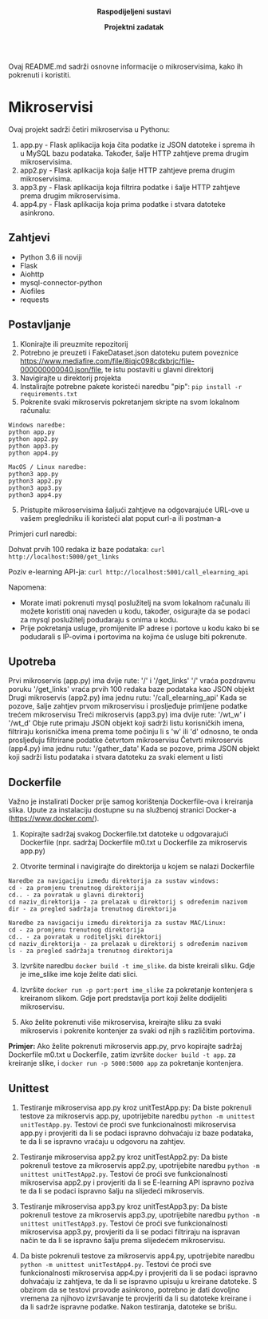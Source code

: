 <b><p align="center">Raspodijeljeni sustavi</p></b>
<b><p align="center">Projektni zadatak</p></b>
<br>
<br>

Ovaj README.md sadrži osnovne informacije o mikroservisima, kako ih pokrenuti i koristiti.

# Mikroservisi
Ovaj projekt sadrži četiri mikroservisa u Pythonu:

1. app.py - Flask aplikacija koja čita podatke iz JSON datoteke i sprema ih u MySQL bazu podataka. Također, šalje HTTP zahtjeve prema drugim mikroservisima.
2. app2.py - Flask aplikacija koja šalje HTTP zahtjeve prema drugim mikroservisima.
3. app3.py - Flask aplikacija koja filtrira podatke i šalje HTTP zahtjeve prema drugim mikroservisima.
4. app4.py - Flask aplikacija koja prima podatke i stvara datoteke asinkrono.

## Zahtjevi
- Python 3.6 ili noviji
- Flask
- Aiohttp
- mysql-connector-python
- Aiofiles
- requests

## Postavljanje
1. Klonirajte ili preuzmite repozitorij
2. Potrebno je preuzeti i FakeDataset.json datoteku putem poveznice https://www.mediafire.com/file/8iqjc098cdkbrjc/file-000000000040.json/file, te istu postaviti u glavni direktorij
3. Navigirajte u direktorij projekta
4. Instalirajte potrebne pakete koristeći naredbu "pip": ```pip install -r requirements.txt```
5. Pokrenite svaki mikroservis pokretanjem skripte na svom lokalnom računalu:
```
Windows naredbe:
python app.py
python app2.py
python app3.py
python app4.py

MacOS / Linux naredbe:
python3 app.py
python3 app2.py
python3 app3.py
python3 app4.py
```
5. Pristupite mikroservisima šaljući zahtjeve na odgovarajuće URL-ove u vašem pregledniku ili koristeći alat poput curl-a ili postman-a

Primjeri curl naredbi:

Dohvat prvih 100 redaka iz baze podataka:
```curl http://localhost:5000/get_links```

Poziv e-learning API-ja:
```curl http://localhost:5001/call_elearning_api```

Napomena:

- Morate imati pokrenuti mysql poslužitelj na svom lokalnom računalu ili možete koristiti onaj naveden u kodu, također, osigurajte da se podaci za mysql poslužitelj podudaraju s onima u kodu.
- Prije pokretanja usluge, promijenite IP adrese i portove u kodu kako bi se podudarali s IP-ovima i portovima na kojima će usluge biti pokrenute.

## Upotreba
Prvi mikroservis (app.py) ima dvije rute: '/' i '/get_links'
'/' vraća pozdravnu poruku
'/get_links' vraća prvih 100 redaka baze podataka kao JSON objekt
Drugi mikroservis (app2.py) ima jednu rutu: '/call_elearning_api'
Kada se pozove, šalje zahtjev prvom mikroservisu i prosljeđuje primljene podatke trećem mikroservisu
Treći mikroservis (app3.py) ima dvije rute: '/wt_w' i '/wt_d'
Obje rute primaju JSON objekt koji sadrži listu korisničkih imena, filtriraju korisnička imena prema tome počinju li s 'w' ili 'd' odnosno, te onda prosljeđuju filtrirane podatke četvrtom mikroservisu
Četvrti mikroservis (app4.py) ima jednu rutu: '/gather_data'
Kada se pozove, prima JSON objekt koji sadrži listu podataka i stvara datoteku za svaki element u listi

## Dockerfile
Važno je instalirati Docker prije samog korištenja Dockerfile-ova i kreiranja slika. Upute za instalaciju dostupne su na službenoj stranici Docker-a (https://www.docker.com/).


1. Kopirajte sadržaj svakog Dockerfile.txt datoteke u odgovarajući Dockerfile (npr. sadržaj Dockerfile m0.txt u Dockerfile za mikroservis app.py)

2. Otvorite terminal i navigirajte do direktorija u kojem se nalazi Dockerfile
```
Naredbe za navigaciju između direktorija za sustav windows:
cd - za promjenu trenutnog direktorija
cd.. - za povratak u glavni direktorij
cd naziv_direktorija - za prelazak u direktorij s određenim nazivom
dir - za pregled sadržaja trenutnog direktorija

Naredbe za navigaciju između direktorija za sustav MAC/Linux:
cd - za promjenu trenutnog direktorija
cd.. - za povratak u roditeljski direktorij
cd naziv_direktorija - za prelazak u direktorij s određenim nazivom
ls - za pregled sadržaja trenutnog direktorija
```

3. Izvršite naredbu ```docker build -t ime_slike```. da biste kreirali sliku. Gdje je ime_slike ime koje želite dati slici.

4. Izvršite ```docker run -p port:port ime_slike``` za pokretanje kontenjera s kreiranom slikom. Gdje port predstavlja port koji želite dodijeliti mikroservisu.

5. Ako želite pokrenuti više mikroservisa, kreirajte sliku za svaki mikroservis i pokrenite kontenjer za svaki od njih s različitim portovima.

**Primjer:**
Ako želite pokrenuti mikroservis app.py, prvo kopirajte sadržaj Dockerfile m0.txt u Dockerfile, zatim izvršite ```docker build -t app```. za kreiranje slike, i ```docker run -p 5000:5000 app``` za pokretanje kontenjera.

## Unittest
1. Testiranje mikroservisa app.py kroz unitTestApp.py:
Da biste pokrenuli testove za mikroservis app.py, upotrijebite naredbu ```python -m unittest unitTestApp.py```. Testovi će proći sve funkcionalnosti mikroservisa app.py i provjeriti da li se podaci ispravno dohvaćaju iz baze podataka, te da li se ispravno vraćaju u odgovoru na zahtjev.

2. Testiranje mikroservisa app2.py kroz unitTestApp2.py:
Da biste pokrenuli testove za mikroservis app2.py, upotrijebite naredbu ```python -m unittest unitTestApp2.py```. Testovi će proći sve funkcionalnosti mikroservisa app2.py i provjeriti da li se E-learning API ispravno poziva te da li se podaci ispravno šalju na slijedeći mikroservis.

3. Testiranje mikroservisa app3.py kroz unitTestApp3.py:
Da biste pokrenuli testove za mikroservis app3.py, upotrijebite naredbu ```python -m unittest unitTestApp3.py```. Testovi će proći sve funkcionalnosti mikroservisa app3.py, provjeriti da li se podaci filtriraju na ispravan način te da li se ispravno šalju prema slijedećem mikroservisu.

4. Da biste pokrenuli testove za mikroservis app4.py, upotrijebite naredbu ```python -m unittest unitTestApp4.py```. Testovi će proći sve funkcionalnosti mikroservisa app4.py i provjeriti da li se podaci ispravno dohvaćaju iz zahtjeva, te da li se ispravno upisuju u kreirane datoteke. S obzirom da se testovi provode asinkrono, potrebno je dati dovoljno vremena za njihovo izvršavanje te provjeriti da li su datoteke kreirane i da li sadrže ispravne podatke. Nakon testiranja, datoteke se brišu.
